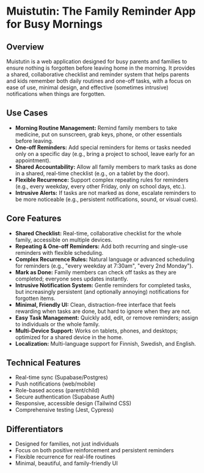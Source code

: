 # Muistutin: The Family Reminder App for Busy Mornings

## Overview
Muistutin is a web application designed for busy parents and families to ensure nothing is forgotten before leaving home in the morning. It provides a shared, collaborative checklist and reminder system that helps parents and kids remember both daily routines and one-off tasks, with a focus on ease of use, minimal design, and effective (sometimes intrusive) notifications when things are forgotten.

## Use Cases
- **Morning Routine Management:** Remind family members to take medicine, put on sunscreen, grab keys, phone, or other essentials before leaving.
- **One-off Reminders:** Add special reminders for items or tasks needed only on a specific day (e.g., bring a project to school, leave early for an appointment).
- **Shared Accountability:** Allow all family members to mark tasks as done in a shared, real-time checklist (e.g., on a tablet by the door).
- **Flexible Recurrence:** Support complex repeating rules for reminders (e.g., every weekday, every other Friday, only on school days, etc.).
- **Intrusive Alerts:** If tasks are not marked as done, escalate reminders to be more noticeable (e.g., persistent notifications, sound, or visual cues).

## Core Features
- **Shared Checklist:** Real-time, collaborative checklist for the whole family, accessible on multiple devices.
- **Repeating & One-off Reminders:** Add both recurring and single-use reminders with flexible scheduling.
- **Complex Recurrence Rules:** Natural language or advanced scheduling for reminders (e.g., "every weekday at 7:30am", "every 2nd Monday").
- **Mark as Done:** Family members can check off tasks as they are completed; everyone sees updates instantly.
- **Intrusive Notification System:** Gentle reminders for completed tasks, but increasingly persistent (and optionally annoying) notifications for forgotten items.
- **Minimal, Friendly UI:** Clean, distraction-free interface that feels rewarding when tasks are done, but hard to ignore when they are not.
- **Easy Task Management:** Quickly add, edit, or remove reminders; assign to individuals or the whole family.
- **Multi-Device Support:** Works on tablets, phones, and desktops; optimized for a shared device in the home.
- **Localization:** Multi-language support for Finnish, Swedish, and English.

## Technical Features
- Real-time sync (Supabase/Postgres)
- Push notifications (web/mobile)
- Role-based access (parent/child)
- Secure authentication (Supabase Auth)
- Responsive, accessible design (Tailwind CSS)
- Comprehensive testing (Jest, Cypress)

## Differentiators
- Designed for families, not just individuals
- Focus on both positive reinforcement and persistent reminders
- Flexible recurrence for real-life routines
- Minimal, beautiful, and family-friendly UI
